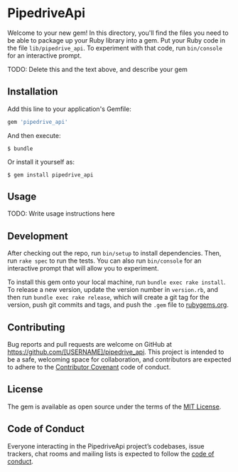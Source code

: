 # PipedriveApi

Welcome to your new gem! In this directory, you'll find the files you need to be able to package up your Ruby library into a gem. Put your Ruby code in the file `lib/pipedrive_api`. To experiment with that code, run `bin/console` for an interactive prompt.

TODO: Delete this and the text above, and describe your gem

## Installation

Add this line to your application's Gemfile:

```ruby
gem 'pipedrive_api'
```

And then execute:

    $ bundle

Or install it yourself as:

    $ gem install pipedrive_api

## Usage

TODO: Write usage instructions here

## Development

After checking out the repo, run `bin/setup` to install dependencies. Then, run `rake spec` to run the tests. You can also run `bin/console` for an interactive prompt that will allow you to experiment.

To install this gem onto your local machine, run `bundle exec rake install`. To release a new version, update the version number in `version.rb`, and then run `bundle exec rake release`, which will create a git tag for the version, push git commits and tags, and push the `.gem` file to [rubygems.org](https://rubygems.org).

## Contributing

Bug reports and pull requests are welcome on GitHub at https://github.com/[USERNAME]/pipedrive_api. This project is intended to be a safe, welcoming space for collaboration, and contributors are expected to adhere to the [Contributor Covenant](http://contributor-covenant.org) code of conduct.

## License

The gem is available as open source under the terms of the [MIT License](http://opensource.org/licenses/MIT).

## Code of Conduct

Everyone interacting in the PipedriveApi project’s codebases, issue trackers, chat rooms and mailing lists is expected to follow the [code of conduct](https://github.com/[USERNAME]/pipedrive_api/blob/master/CODE_OF_CONDUCT.md).
